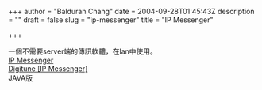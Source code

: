 +++
author = "Balduran Chang"
date = 2004-09-28T01:45:43Z
description = ""
draft = false
slug = "ip-messenger"
title = "IP Messenger"

+++


一個不需要server端的傳訊軟體，在lan中使用。  
[IP Messenger](http://www.ipmsg.org/index.html.en "IP Messenger")  
[Digitune [IP Messenger]](http://www013.upp.so-net.ne.jp/digitune/Java/IPMsg/ "Digitune [IP Messenger]")  
 JAVA版

